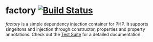 # factory [![Build Status](https://travis-ci.org/watoki/factory.png?branch=master)](https://travis-ci.org/watoki/factory)

*factory* is a simple dependency injection container for PHP. It supports singeltons and injection through constructor, properties and property annotations. Check out the [Test Suite] for a detailed documentation.

[Test Suite]: https://github.com/watoki/factory/tree/master/spec/watoki/factory
